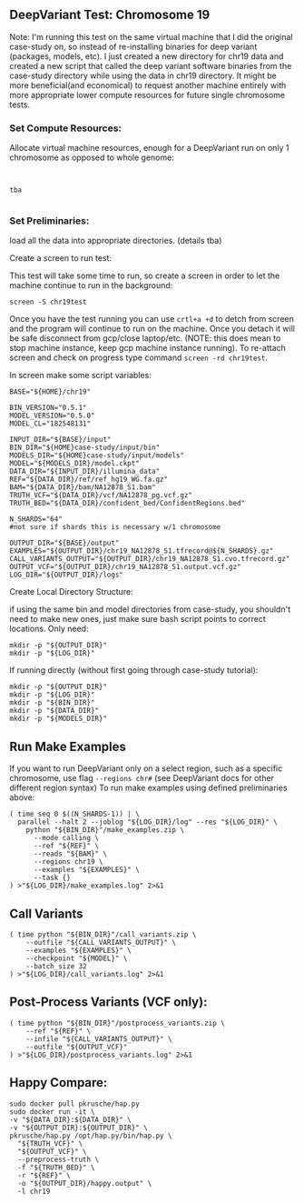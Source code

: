 ## DeepVariant Test: Chromosome 19 
Note: I'm running this test on the same virtual machine that I did the original case-study on, so instead of re-installing binaries for deep variant (packages, models, etc). I just created a new directory for chr19 data and created a new script that called the deep variant software binaries from the case-study directory while using the data in chr19 directory. It might be more beneficial(and economical) to request another machine entirely with more appropriate lower compute resources for future single chromosome tests.

### Set Compute Resources:
Allocate virtual machine resources, enough for a DeepVariant run on only 1 chromosome as opposed to whole genome:

```


tba


```
### Set Preliminaries:
load all the data into appropriate directories. (details tba)

Create a screen to run test:

This test will take some time to run, so create a screen in order to let the machine continue to run in the background:
```
screen -S chr19test
```
Once you have the test running you can use `crtl+a +d` to detch from screen and the program will continue to run on the machine. Once you detach it will be safe disconnect from gcp/close laptop/etc. (NOTE: this does mean to stop machine instance, keep gcp machine instance running). To re-attach screen and check on progress type command `screen -rd chr19test`.

In screen make some script variables:
```
BASE="${HOME}/chr19"

BIN_VERSION="0.5.1"
MODEL_VERSION="0.5.0"
MODEL_CL="182548131"

INPUT_DIR="${BASE}/input"
BIN_DIR="${HOME}case-study/input/bin"
MODELS_DIR="${HOME}case-study/input/models"
MODEL="${MODELS_DIR}/model.ckpt"
DATA_DIR="${INPUT_DIR}/illumina_data"
REF="${DATA_DIR}/ref/ref_hg19_WG.fa.gz"
BAM="${DATA_DIR}/bam/NA12878_S1.bam"
TRUTH_VCF="${DATA_DIR}/vcf/NA12878_pg.vcf.gz"
TRUTH_BED="${DATA_DIR}/confident_bed/ConfidentRegions.bed"

N_SHARDS="64" 
#not sure if shards this is necessary w/1 chromosome 

OUTPUT_DIR="${BASE}/output"
EXAMPLES="${OUTPUT_DIR}/chr19_NA12878_S1.tfrecord@${N_SHARDS}.gz"
CALL_VARIANTS_OUTPUT="${OUTPUT_DIR}/chr19_NA12878_S1.cvo.tfrecord.gz"
OUTPUT_VCF="${OUTPUT_DIR}/chr19_NA12878_S1.output.vcf.gz"
LOG_DIR="${OUTPUT_DIR}/logs"
```

Create Local Directory Structure:

if using the same bin and model directories from case-study, you shouldn't need to make new ones, just make sure bash script points to correct locations. Only need:

```
mkdir -p "${OUTPUT_DIR}"
mkdir -p "${LOG_DIR}"
```

If running directly (without first going through case-study tutorial):
```
mkdir -p "${OUTPUT_DIR}"
mkdir -p "${LOG_DIR}"
mkdir -p "${BIN_DIR}"
mkdir -p "${DATA_DIR}"
mkdir -p "${MODELS_DIR}"
```


## Run Make Examples
If you want to run DeepVariant only on a select region, such as a specific chromosome, use flag `--regions chr#` (see DeepVariant docs for other different region syntax)
To run make examples using defined preliminaries above:

```
( time seq 0 $((N_SHARDS-1)) | \
  parallel --halt 2 --joblog "${LOG_DIR}/log" --res "${LOG_DIR}" \
    python "${BIN_DIR}"/make_examples.zip \
      --mode calling \
      --ref "${REF}" \
      --reads "${BAM}" \
      --regions chr19 \
      --examples "${EXAMPLES}" \
      --task {}
) >"${LOG_DIR}/make_examples.log" 2>&1
```

## Call Variants
```
( time python "${BIN_DIR}"/call_variants.zip \
    --outfile "${CALL_VARIANTS_OUTPUT}" \
    --examples "${EXAMPLES}" \
    --checkpoint "${MODEL}" \
    --batch_size 32
) >"${LOG_DIR}/call_variants.log" 2>&1
```

## Post-Process Variants (VCF only):
```
( time python "${BIN_DIR}"/postprocess_variants.zip \
    --ref "${REF}" \
    --infile "${CALL_VARIANTS_OUTPUT}" \
    --outfile "${OUTPUT_VCF}"
) >"${LOG_DIR}/postprocess_variants.log" 2>&1
```

## Happy Compare:
```
sudo docker pull pkrusche/hap.py
sudo docker run -it \
-v "${DATA_DIR}:${DATA_DIR}" \
-v "${OUTPUT_DIR}:${OUTPUT_DIR}" \
pkrusche/hap.py /opt/hap.py/bin/hap.py \
  "${TRUTH_VCF}" \
  "${OUTPUT_VCF}" \
  --preprocess-truth \
  -f "${TRUTH_BED}" \
  -r "${REF}" \
  -o "${OUTPUT_DIR}/happy.output" \
  -l chr19
  ```
